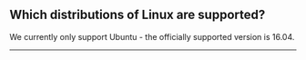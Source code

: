 <!-- post: -->


## Which distributions of Linux are supported?

We currently only support Ubuntu - the officially supported version is 16.04.

* * *

